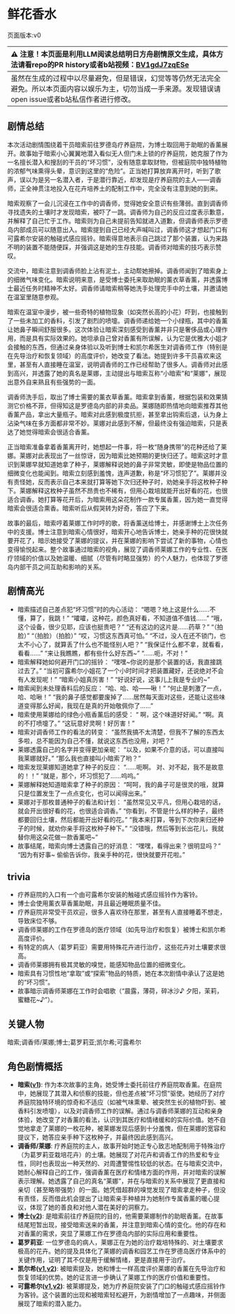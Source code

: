 # 鲜花香水
页面版本:v0
 

| :warning: 注意！本页面是利用LLM阅读总结明日方舟剧情原文生成，具体方法请看repo的PR history或者b站视频：[BV1gdJ7zqESe](https://www.bilibili.com/video/BV1gdJ7zqESe/)         |
|:----------------------------|
| 虽然在生成的过程中以尽量避免，但是错误，幻觉等等仍然无法完全避免。所以本页面内容以娱乐为主，切勿当成一手来源。发现错误请open issue或者b站私信作者进行修改。|



## 剧情总结
本次活动剧情围绕着干员暗索前往罗德岛疗养庭院，为博士取回用于助眠的香薰展开。故事始于暗索小心翼翼地潜入看似无人但门未上锁的疗养庭院，她克服了作为一名擅长潜入和搜刮的干员的“坏习惯”，没有随意拿取财物，但被庭院中独特植物的浓郁气味熏得头晕，意识到这里的“危险”。正当她打算放弃离开时，听到了歌声，误以为是另一名潜入者，于是潜行靠近，却发现是疗养庭院的主人——调香师，正全神贯注地投入在花卉培养土的配制工作中，完全没有注意到她的到来。

暗索观察了一会儿沉浸在工作中的调香师，觉得她安全意识有些薄弱。直到调香师寻找遗失的土壤时才发现暗索，被吓了一跳。调香师为自己的反应过度表示歉意，并解释了自己忙于工作。暗索则为自己未提前告知就进入道歉，但调香师表示罗德岛内部成员可以随意出入。暗索提到自己已经大声喊叫过，调香师这才想起门口有可露希尔安装的触碰式感应摇铃。暗索得意地表示自己跳过了那个装置，认为来路不明的装置不能随便踩，并强调这是她的生存技能。调香师对暗索的技巧表示赞叹。

交流中，暗索注意到调香师脸上沾有泥土，主动帮她擦掉。调香师闻到了暗索身上的细微气味变化。暗索说明来意，是受博士委托来取助眠的薰衣草香薰，并透露博士最近任务时精神不太好。调香师请暗索稍等她洗手处理完手中的土壤，并邀请她在温室里随意参观。

暗索在温室中漫步，被一些奇特的植物现象（如突然长高的小花）吓到，也接触到了一些未加工的香料，引发了剧烈的喷嚏。调香师递给她一个小绿瓶，其中的香薰让她鼻子瞬间舒服很多。这次体验让暗索深刻感受到香薰并非只是奢侈品或心理作用，而是具有实际效果的。她坦承自己曾对香薰有所误解，认为它是优雅大小姐才会接触的东西，但通过亲身体验以及听到博士和凯尔希医生对调香师工作（特别是在先导治疗和恢复领域）的高度评价，她改变了看法。她提到许多干员喜欢来这里，甚至有人直接睡在温室，说明调香师的工作已经帮助了很多人。调香师对此感到高兴，并透露了她的真名是莱娜，主动提出与暗索互称“小暗索”和“莱娜”，展现出意外自来熟且有些强势的一面。

调香师洗手后，取出了博士需要的薰衣草香薰。暗索拿到香薰，根据包装和效果猜测它价格不菲，但得知这是罗德岛内部的非卖品。莱娜随即热情地向暗索推荐其他香薰产品，拿出大量瓶子。暗索对此感到极度抗拒，甚至拿出钩索后退，认为身上沾染气味在多方面都非常不妙。莱娜对此感到不解，但最终没有强迫暗索，只是表达了她觉得暗索会很适合香薰。

正当暗索准备拿着香薰离开时，她想起一件事，将一枚“随身携带”的花种还给了莱娜。莱娜对此表现出了一丝惊讶，因为暗索比她预期的更快归还了。暗索这时才意识到莱娜早就知道她拿了种子，莱娜解释说她的鼻子非常灵敏，即使是物品位置的细微变化也能闻到。暗索立刻感到羞愧，连声道歉，称是“坏习惯犯了”。莱娜并没有责怪她，反而表示自己本来就打算等她下次归还种子时，劝她亲手将这枚种子种下。莱娜解释这枚种子虽然不昂贵也不稀有，但用心栽培就能开出好看的花，也很适合调香。她打算等花开后，为暗索用这朵花制作一款专属香薰，因为她一直觉得暗索会很适合熏香。暗索听后从假哭转为好奇，答应了下来。

故事的最后，暗索哼着莱娜工作时哼的歌，将香薰送给博士，并感谢博士上次任务中的支援。博士注意到暗索心情很好，暗索开心地告诉博士，她亲手种的花很快就要开花了，暗示她接受了莱娜的提议，并在莱娜的影响下尝试了新的事物，心情也变得愉悦起来。整个故事通过暗索的视角，展现了调香师莱娜工作的专业性、在医疗领域的价值以及她温暖、细腻（尽管有时略显强势）的个人魅力，也体现了罗德岛内部干员之间互助和影响的关系。
## 剧情高光
*   暗索描述自己差点犯“坏习惯”时的内心活动：
    “嗯嗯？地上这是什么......不懂，算了，我跳！”
    “嚯嚯，这种花，颜色真好看，不知道值不值钱......”
    “哦，这个设备，很少见耶，应该也挺贵吧？”
    “还有这边的这片是......药草？”
    “（拍脸）”
    “（拍脸）（拍脸）”
    “哎，习惯这东西真可怕。”
    “不过，没人在还不锁门，也太不小心了，就算丢了什么也不能怪别人吧？”
    “我保证什么都不拿，就看看，看看......”
    “来让我瞧瞧，都有些什么好东西~”
    “......呃，不对！”
*   暗索解释她如何避开门口的摇铃：
    “嘿嘿~你说的是那个装置的话，我直接跳过去了。”
    “当初可露希尔小姐花了一个小时时间才把装置藏好，还说绝对不会有人发现呢！”
    “暗索小姐真厉害！”
    “好说好说，这事儿上我是专业的~”
*   暗索闻到未处理香料后的反应：
    “哈、哈、哈——啾！”
    “何止是刺激了一点，哈、哈啾！”
    “我的鼻子感觉都要废掉了......居然每天面对这些，还能让这些味道变得那么好闻，我现在是真的开始敬佩你了......”
*   暗索使用莱娜给的绿色小瓶香薰后的感受：
    “ 啊，这个味道好好闻。”
    “啊。真的不打喷嚏了。”
    “这玩意好灵啊！好厉害！”
*   暗索对调香师工作的看法的转变：
    “虽然我搞不太清楚，但我不了解的东西太多啦，总不能因为自己不懂，就说这东西也没用，对吧？”
*   莱娜透露自己的名字并变得更加亲昵：
    “以及，如果不介意的话，可以直接叫我莱娜就好。”
    “那么我也直接叫小暗索了哟？”
*   暗索发现莱娜知道她拿了种子的反应：
    “......呃啊。 对、对不起，我不是故意的！！”
    “就是，那个，坏习惯犯了......呜呜。”
*   莱娜解释她知道暗索拿了种子的原因：
    “呵呵，我的鼻子可是很灵的哦，就算只是位置发生了一点点变化，也可以闻得出来。”
*   莱娜对于那枚普通种子的看法和计划：
    “虽然常见又平凡，但用心栽培的话，就会开出很好看的花，也很适合调香。”
    “你看到，不管是什么样的种子，最终都要回归土壤，然后都能开出好看的花。”
    “我本来打算，等到下次你来归还种子的时候，就劝你亲手将这枚种子种下。”
    “没错哦，然后等到长出花儿，我就替你用这朵花做一款香薰吧~”
*   故事结尾，暗索向博士透露自己的好消息：
    “嘿嘿，看得出来？很明显吗？”
    “因为有好事~ 偷偷告诉你，我亲手种的花，很快就要开花啦。”
## trivia
*   疗养庭院的入口有一个由可露希尔安装的触碰式感应摇铃作为客铃。
*   博士会使用薰衣草香薰助眠，并且最近睡眠质量不佳。
*   疗养庭院非常受干员欢迎，很多人喜欢待在那里，甚至有人直接睡着不想走，导致床位不够。
*   调香师莱娜的工作在罗德岛的医疗领域（如先导治疗和恢复）被博士和凯尔希高度评价。
*   有特定的病人（葛罗莉亚）需要用特殊花卉进行治疗，这些花卉对土壤要求很高。
*   调香师莱娜拥有极其灵敏的嗅觉，能感知物品位置的细微变化。
*   暗索具有习惯性地“拿取”或“探索”物品的特质，她在本次剧情中承认了这是她的“坏习惯”。
*   故事暗示调香师莱娜在工作时会唱歌（“晨露，薄荷，碎冰沙♪ 夕阳，茉莉，蜜糖花~♪”）。
## 关键人物
暗索;调香师/莱娜;博士;葛罗莉亚;凯尔希;可露希尔
## 角色剧情概括
-   **暗索([v1](../chars/char_236_rope.md))**: 作为本次故事的主角，她受博士委托前往疗养庭院取香薰。在庭院中，她展现了其潜入和侦察的技能，但也差点被“坏习惯”驱使。她经历了对疗养庭院独特环境的惊奇和不适应（如被气味熏晕、被突然生长的植物吓到、被香料引发喷嚏），以及对调香师工作的误解。通过与调香师莱娜的互动和亲身体验，她改变了对香薰的看法，认识到其医疗和情绪缓和的实际价值。她不自觉地拿走了莱娜的一枚花种，被莱娜发现后感到十分羞愧，但在莱娜的宽容和提议下，她答应亲手种下这枚种子，并最终因此感到高兴。
-   **调香师/莱娜**: 疗养庭院的主人，故事开始时她正专心致志地配制用于特殊治疗（为葛罗莉亚栽培花卉）的土壤。她展现了对花卉和调香工作的热爱和专业性，同时也表现出一种天然的、对周遭警惕性较低的状态。在与暗索交流中，她耐心解释自己的工作，强调香薰在医疗和情绪方面的作用，并对暗索的误解表示理解。她透露了自己的真名“莱娜”，并在与暗索的关系中展现了更直接和亲切（甚至略带强势）的一面。她凭借超群的嗅觉发现了暗索拿走种子，但没有责怪，反而借此机会提出了让暗索亲手种植并为她制作专属香薰的暖心提议，体现了她的善良和对他人潜在美好的洞察力。
-   **博士([v2](../char_v3/extended_char_bo_shi.md))**: 是暗索前往疗养庭院的目的，他需要莱娜制作的助眠香薰。在故事结尾短暂出现，接受暗索送来的香薰，并注意到暗索心情的变化。他的存在和对香薰的需求，突显了莱娜工作在罗德岛内部的实际应用和重要性。
-   **葛罗莉亚**: 一位罗德岛的病人，莱娜正在为她的治疗栽培特殊的、对土壤要求极高的花卉。她的提及具体化了莱娜的调香和园艺工作在罗德岛医疗体系中的关键作用，证明了其不仅是用于缓解情绪，更是直接用于治疗。
-   **凯尔希([v1](../chars/char_003_kalts.md),[v2](../char_v3/char_003_kalts.md))**: 被暗索提及，她和博士一样高度评价莱娜的香薰在先导治疗和恢复领域的优势。她的证言进一步确认了莱娜工作的医疗价值和重要性。
-   **可露希尔([v1](../chars/extended_char_ke_lu_xi_er.md),[v2](../char_v3/extended_char_ke_lu_xi_er.md))**: 被莱娜提及，她为疗养庭院安装了门口的触碰式感应摇铃作为客铃。这个装置的出现和被暗索轻松避开，为剧情增加了一点趣味，并侧面展现了暗索的潜入能力。